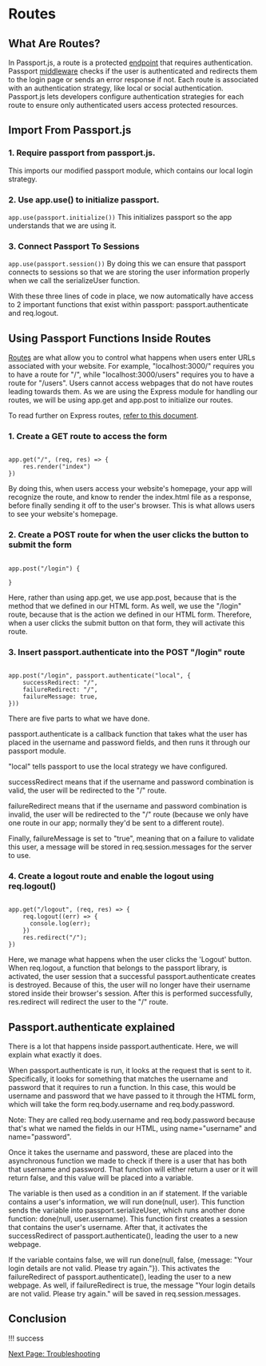 # Routes

## What Are Routes?

In Passport.js, a route is a protected [endpoint](./glossary.md#endpoint) that requires authentication. Passport [middleware](./glossary.md#middleware) checks if the user is authenticated and redirects them to the login page or sends an error response if not. Each route is associated with an authentication strategy, like local or social authentication. Passport.js lets developers configure authentication strategies for each route to ensure only authenticated users access protected resources.

## Import From Passport.js

### 1. Require passport from passport.js.

This imports our modified passport module, which contains our local login strategy.  

### 2. Use app.use() to initialize passport.

`app.use(passport.initialize())`
This initializes passport so the app understands that we are using it.

### 3. Connect Passport To Sessions

`app.use(passport.session())`
By doing this we can ensure that passport connects to sessions so that we are storing the user information properly when we call the serializeUser function.

<!-- show code block of routes -->

With these three lines of code in place, we now automatically have access to 2 important functions that exist within passport: passport.authenticate and req.logout.

## Using Passport Functions Inside Routes

[Routes](./glossary.md#routes) are what allow you to control what happens when users enter URLs associated with your website. For example, "localhost:3000/" requires you to have a route for "/", while "localhost:3000/users" requires you to have a route for "/users". Users cannot access webpages that do not have routes leading towards them. As we are using the Express module for handling our routes, we will be using app.get and app.post to initialize our routes.

To read further on Express routes, [refer to this document](https://expressjs.com/en/guide/routing.html).

<!-- explain routes briefly and include a link for further reading -->

### 1. Create a GET route to access the form

```

app.get("/", (req, res) => {
    res.render("index")
})
```

By doing this, when users access your website's homepage, your app will recognize the route, and know to render the index.html file as a response, before finally sending it off to the user's browser. This is what allows users to see your website's homepage.

### 2. Create a POST route for when the user clicks the button to submit the form

```

app.post("/login") {

}
```
Here, rather than using app.get, we use app.post, because that is the method that we defined in our HTML form. As well, we use the "/login" route, because that is the action we defined in our HTML form. Therefore, when a user clicks the submit button on that form, they will activate this route.

### 3. Insert passport.authenticate into the POST "/login" route

```

app.post("/login", passport.authenticate("local", {
    successRedirect: "/",
    failureRedirect: "/",
    failureMessage: true,
}))
```
There are five parts to what we have done.  

passport.authenticate is a callback function that takes what the user has placed in the username and password fields, and then runs it through our passport module.  

"local" tells passport to use the local strategy we have configured.  

successRedirect means that if the username and password combination is valid, the user will be redirected to the "/" route.  

failureRedirect means that if the username and password combination is invalid, the user will be redirected to the "/" route (because we only have one route in our app; normally they'd be sent to a different route).  

Finally, failureMessage is set to "true", meaning that on a failure to validate this user, a message will be stored in req.session.messages for the server to use.  

### 4. Create a logout route and enable the logout using req.logout()

```

app.get("/logout", (req, res) => {
    req.logout((err) => {
      console.log(err);
    })
    res.redirect("/");
})
```
Here, we manage what happens when the user clicks the 'Logout' button. When req.logout, a function that belongs to the passport library, is activated, the user session that a successful passport.authenticate creates is destroyed. Because of this, the user will no longer have their username stored inside their browser's session. After this is performed successfully, res.redirect will redirect the user to the "/" route.

## Passport.authenticate explained
<!-- Explain what we have created and how these routes work -->
There is a lot that happens inside passport.authenticate. Here, we will explain what exactly it does.  

When passport.authenticate is run, it looks at the request that is sent to it. Specifically, it looks for something that matches the username and password that it requires to run a function. In this case, this would be username and password that we have passed to it through the HTML form, which will take the form req.body.username and req.body.password.

Note: They are called req.body.username and req.body.password because that's what we named the fields in our HTML, using name="username" and name="password".

Once it takes the username and password, these are placed into the asynchronous function we made to check if there is a user that has both that username and password. That function will either return a user or it will return false, and this value will be placed into a variable.

The variable is then used as a condition in an if statement. If the variable contains a user's information, we will run done(null, user). This function sends the variable into passport.serializeUser, which runs another done function: done(null, user.username). This function first creates a session that contains the user's username. After that, it activates the successRedirect of passport.authenticate(), leading the user to a new webpage.

If the variable contains false, we will run done(null, false, {message: "Your login details are not valid. Please try again."}). This activates the failureRedirect of passport.authenticate(), leading the user to a new webpage. As well, if failureRedirect is true, the message "Your login details are not valid. Please try again." will be saved in req.session.messages.



## Conclusion
<!-- celebrate -->
!!! success

[Next Page: Troubleshooting](/trouble)
